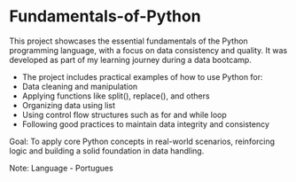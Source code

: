 # Fundamentals-of-Python
This project showcases the essential fundamentals of the Python programming language, with a focus on data consistency and quality. It was developed as part of my learning journey during a data bootcamp.

 - The project includes practical examples of how to use Python for:
 - Data cleaning and manipulation
- Applying functions like split(), replace(), and others
- Organizing data using list
- Using control flow structures such as for and while loop
- Following good practices to maintain data integrity and consistency

Goal: To apply core Python concepts in real-world scenarios, reinforcing logic and building a solid foundation in data handling.

Note: Language - Portugues
